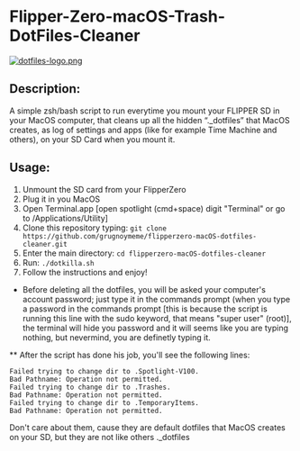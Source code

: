 # Flipper-Zero-macOS-Trash-DotFiles-Cleaner
[![dotfiles-logo.png](https://i.postimg.cc/QMbnr8wM/dotfiles-logo.png)](https://postimg.cc/bGZRxhzX)

## Description:
A simple zsh/bash script to run everytime you mount your FLIPPER SD in your MacOS computer, that cleans up all the hidden “._dotfiles” that MacOS creates, as log of settings and apps (like for example Time Machine and others), on your SD Card when you mount it.

## Usage:   
1. Unmount the SD card from your FlipperZero
2. Plug it in you MacOS
3. Open Terminal.app [open spotlight (cmd+space) digit "Terminal" or go to /Applications/Utility]
4. Clone this repository typing: ` git clone https://github.com/grugnoymeme/flipperzero-macOS-dotfiles-cleaner.git ` 
5. Enter the main directory: ` cd flipperzero-macOS-dotfiles-cleaner ` 
6. Run: ` ./dotkilla.sh `
7. Follow the instructions and enjoy!

* Before deleting all the dotfiles, you will be asked your computer's account password; just type it in the commands prompt (when you type a password in the commands prompt [this is because the script is running this line with the sudo keyword, that means "super user" (root)], the terminal will hide you password and it will seems like you are typing nothing, but nevermind, you are definetly typing it.

** After the script has done his job, you'll see the following lines:

```
Failed trying to change dir to .Spotlight-V100.    
Bad Pathname: Operation not permitted.    
Failed trying to change dir to .Trashes.    
Bad Pathname: Operation not permitted.    
Failed trying to change dir to .TemporaryItems.    
Bad Pathname: Operation not permitted.
```

Don't care about them, cause they are default dotfiles that MacOS creates on your SD, but they are not like others ._dotfiles

